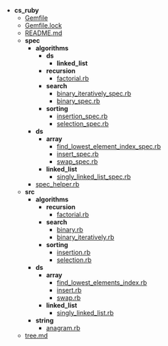 - __cs_ruby__
  - [Gemfile](cs_ruby/Gemfile)
  - [Gemfile.lock](cs_ruby/Gemfile.lock)
  - [README.md](cs_ruby/README.md)
  - __spec__
    - __algorithms__
      - __ds__
        - __linked_list__
      - __recursion__
        - [factorial.rb](cs_ruby/spec/algorithms/recursion/factorial.rb)
      - __search__
        - [binary_iteratively_spec.rb](cs_ruby/spec/algorithms/search/binary_iteratively_spec.rb)
        - [binary_spec.rb](cs_ruby/spec/algorithms/search/binary_spec.rb)
      - __sorting__
        - [insertion_spec.rb](cs_ruby/spec/algorithms/sorting/insertion_spec.rb)
        - [selection_spec.rb](cs_ruby/spec/algorithms/sorting/selection_spec.rb)
    - __ds__
      - __array__
        - [find_lowest_element_index_spec.rb](cs_ruby/spec/ds/array/find_lowest_element_index_spec.rb)
        - [insert_spec.rb](cs_ruby/spec/ds/array/insert_spec.rb)
        - [swap_spec.rb](cs_ruby/spec/ds/array/swap_spec.rb)
      - __linked_list__
        - [singly_linked_list_spec.rb](cs_ruby/spec/ds/linked_list/singly_linked_list_spec.rb)
    - [spec_helper.rb](cs_ruby/spec/spec_helper.rb)
  - __src__
    - __algorithms__
      - __recursion__
        - [factorial.rb](cs_ruby/src/algorithms/recursion/factorial.rb)
      - __search__
        - [binary.rb](cs_ruby/src/algorithms/search/binary.rb)
        - [binary_iteratively.rb](cs_ruby/src/algorithms/search/binary_iteratively.rb)
      - __sorting__
        - [insertion.rb](cs_ruby/src/algorithms/sorting/insertion.rb)
        - [selection.rb](cs_ruby/src/algorithms/sorting/selection.rb)
    - __ds__
      - __array__
        - [find_lowest_elements_index.rb](cs_ruby/src/ds/array/find_lowest_elements_index.rb)
        - [insert.rb](cs_ruby/src/ds/array/insert.rb)
        - [swap.rb](cs_ruby/src/ds/array/swap.rb)
      - __linked_list__
        - [singly_linked_list.rb](cs_ruby/src/ds/linked_list/singly_linked_list.rb)
    - __string__
      - [anagram.rb](cs_ruby/src/string/anagram.rb)
  - [tree.md](cs_ruby/tree.md)

